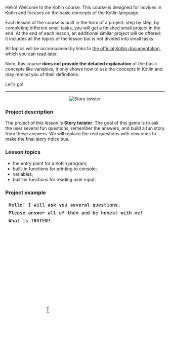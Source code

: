Hello! Welcome to the Kotlin course. 
This course is designed for novices in Kotlin 
and focuses on the basic concepts of the Kotlin language. 

Each lesson of the course is built in the form of a project: 
step by step, by completing different small tasks, 
you will get a finished small project in the end.
At the end of each lesson, an additional similar project will be offered: 
it includes all the topics of the lesson but is not divided into small tasks.

All topics will be accompanied by links to [the official Kotlin documentation](https://kotlinlang.org/docs/home.html), 
which you can read later.

Note, this course **does not provide the detailed explanation** of the basic concepts 
like variables, it only shows how to use the concepts in Kotlin and may remind you of their definitions.

Let's go!


----

<p align="center">
    <img src="../../../utils/src/main/resources/images/part1/TheFirstDateWithProgramming/game.png" alt="Story twister" width="400"/>
</p>

### Project description

The project of this lesson is **Story twister**.
The goal of this game is to ask the user several fun questions,
remember the answers, and build a fun story from these answers. 
We will replace the real questions with new ones to make the final story ridiculous.

### Lesson topics

- the entry point for a Kotlin program;
- built-in functions for printing to console;
- variables;
- built-in functions for reading user input.

### Project example

![The game's example](../../../utils/src/main/resources/images/part1/TheFirstDateWithProgramming/game.gif "The game's example")
